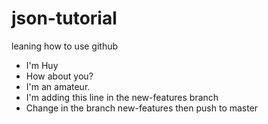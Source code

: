 # json-tutorial
leaning how to use github
- I'm Huy
- How about you?
- I'm an amateur.
- I'm adding this line in the new-features branch 
- Change in the branch new-features then push to master